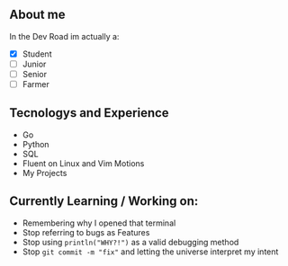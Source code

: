 ## About me
In the Dev Road im actually a:
- [X] Student
- [ ] Junior
- [ ] Senior
- [ ] Farmer
## Tecnologys and Experience
- Go
- Python
- SQL
- Fluent on Linux and Vim Motions
- My Projects
## Currently Learning / Working on:
-  Remembering why I opened that terminal
- Stop referring to bugs as Features
- Stop using `println("WHY?!")` as a valid debugging method
- Stop `git commit -m "fix"` and letting the universe interpret my intent
